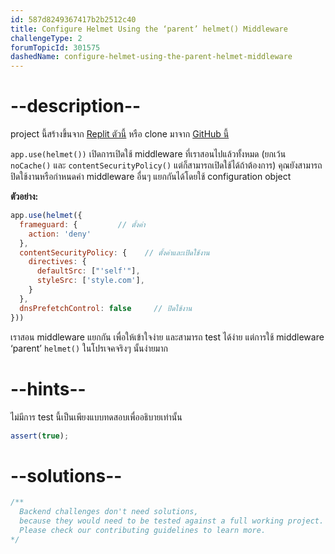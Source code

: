 ```yaml
---
id: 587d8249367417b2b2512c40
title: Configure Helmet Using the ‘parent’ helmet() Middleware
challengeType: 2
forumTopicId: 301575
dashedName: configure-helmet-using-the-parent-helmet-middleware
---
```


# --description--

project นี้สร้างขึ้นจาก [Replit ตัวนี้](https://replit.com/github/freeCodeCamp/boilerplate-infosec) หรือ clone มาจาก [GitHub นี้](https://github.com/freeCodeCamp/boilerplate-infosec/)

`app.use(helmet())` เปิดการเปิดใช้ middleware ที่เราสอนไปแล้วทั้งหมด (ยกเว้น `noCache()` และ `contentSecurityPolicy()` แต่ก็สามารถเปิดใช้ได้ถ้าต้องการ) 
คุณยังสามารถปิดใช้งานหรือกำหนดค่า middleware อื่นๆ แยกกันได้โดยใช้ configuration object

**ตัวอย่าง:**

```js
app.use(helmet({
  frameguard: {         // ตั้งค่า
    action: 'deny'
  },
  contentSecurityPolicy: {    // ตั้งค่าและเปิดใช้งาน
    directives: {
      defaultSrc: ["'self'"],
      styleSrc: ['style.com'],
    }
  },
  dnsPrefetchControl: false     // ปิดใช้งาน
}))
```

เราสอน middleware แยกกัน เพื่อให้เข้าใจง่าย และสามารถ test ได้ง่าย 
แต่การใช้ middleware ‘parent’ `helmet()` ในโปรเจคจริงๆ นั้นง่ายมาก

# --hints--

ไม่มีการ test นี้เป็นเพียงแบบทดสอบเพื่ออธิบายเท่านั้น

```js
assert(true);
```

# --solutions--

```js
/**
  Backend challenges don't need solutions, 
  because they would need to be tested against a full working project. 
  Please check our contributing guidelines to learn more.
*/
```
